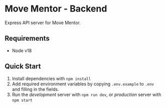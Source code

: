 # Move Mentor - Backend

Express API server for Move Mentor.

## Requirements

- Node v18

## Quick Start

1. Install dependencies with `npm install`
2. Add required environment variables by copying `.env.example` to `.env` and filling in the fields.
3. Run the _development_ server with `npm run dev`, or _production_ server with `npm start`
